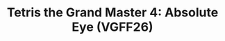 ---
title: "Tetris the Grand Master 4: Absolute Eye (VGFF26)"
permalink: /events/vgff26/tgm4
game: "TGM4"
game_name: "Tetris the Grand Master 4: Absolute Eye"
event: "Vortex Gallery x Frosty Faustings XVIII"
layout: vgff26/game
---